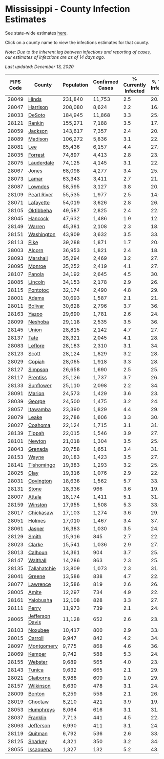 # Mississippi - County Infection Estimates

See state-wide estimates [here](/infections/us-ms).

Click on a county name to view the infections estimates for that county.

*Note: Due to the inherent lag between infections and reporting of cases, our estimates of infections are as of 14 days ago.*

*Last updated: December 13, 2020*

|   FIPS Code |                             County |   Population |   Confirmed Cases |   % Currently Infected |   % Total Infected |
|-------------|------------------------------------|--------------|-------------------|------------------------|--------------------|
|       28049 |                     [Hinds](hinds) |      231,840 |            11,753 |                    2.5 |               20.7 |
|       28047 |               [Harrison](harrison) |      208,080 |             8,624 |                    2.2 |               16.0 |
|       28033 |                   [DeSoto](desoto) |      184,945 |            11,868 |                    3.3 |               25.0 |
|       28121 |                   [Rankin](rankin) |      155,271 |             7,188 |                    3.5 |               17.8 |
|       28059 |                 [Jackson](jackson) |      143,617 |             7,357 |                    2.4 |               20.2 |
|       28089 |                 [Madison](madison) |      106,272 |             5,836 |                    3.1 |               22.3 |
|       28081 |                         [Lee](lee) |       85,436 |             6,157 |                    4.4 |               27.6 |
|       28035 |                 [Forrest](forrest) |       74,897 |             4,413 |                    2.8 |               23.9 |
|       28075 |           [Lauderdale](lauderdale) |       74,125 |             4,145 |                    3.1 |               22.8 |
|       28067 |                     [Jones](jones) |       68,098 |             4,277 |                    3.4 |               25.1 |
|       28073 |                     [Lamar](lamar) |       63,343 |             3,411 |                    2.7 |               21.2 |
|       28087 |                 [Lowndes](lowndes) |       58,595 |             3,127 |                    3.8 |               20.1 |
|       28109 |         [Pearl River](pearl-river) |       55,535 |             1,977 |                    2.5 |               14.0 |
|       28071 |             [Lafayette](lafayette) |       54,019 |             3,626 |                    2.8 |               26.3 |
|       28105 |             [Oktibbeha](oktibbeha) |       49,587 |             2,825 |                    2.4 |               22.9 |
|       28045 |                 [Hancock](hancock) |       47,632 |             1,486 |                    1.9 |               12.2 |
|       28149 |                   [Warren](warren) |       45,381 |             2,108 |                    2.3 |               18.9 |
|       28151 |           [Washington](washington) |       43,909 |             3,632 |                    3.5 |               33.7 |
|       28113 |                       [Pike](pike) |       39,288 |             1,871 |                    1.7 |               20.0 |
|       28003 |                   [Alcorn](alcorn) |       36,953 |             1,821 |                    2.4 |               18.1 |
|       28093 |               [Marshall](marshall) |       35,294 |             2,469 |                    3.2 |               27.7 |
|       28095 |                   [Monroe](monroe) |       35,252 |             2,419 |                    4.1 |               27.4 |
|       28107 |                   [Panola](panola) |       34,192 |             2,645 |                    4.5 |               30.7 |
|       28085 |                 [Lincoln](lincoln) |       34,153 |             2,178 |                    2.9 |               26.1 |
|       28115 |               [Pontotoc](pontotoc) |       32,174 |             2,490 |                    4.8 |               29.5 |
|       28001 |                     [Adams](adams) |       30,693 |             1,587 |                    2.1 |               21.4 |
|       28011 |                 [Bolivar](bolivar) |       30,628 |             2,796 |                    3.7 |               36.9 |
|       28163 |                     [Yazoo](yazoo) |       29,690 |             1,781 |                    2.6 |               24.8 |
|       28099 |                 [Neshoba](neshoba) |       29,118 |             2,535 |                    3.5 |               36.5 |
|       28145 |                     [Union](union) |       28,815 |             2,142 |                    4.7 |               27.9 |
|       28137 |                       [Tate](tate) |       28,321 |             2,045 |                    4.1 |               28.1 |
|       28083 |                 [Leflore](leflore) |       28,183 |             2,310 |                    3.1 |               34.3 |
|       28123 |                     [Scott](scott) |       28,124 |             1,829 |                    3.2 |               28.4 |
|       28029 |                   [Copiah](copiah) |       28,065 |             1,918 |                    3.3 |               28.3 |
|       28127 |                 [Simpson](simpson) |       26,658 |             1,690 |                    2.5 |               25.7 |
|       28117 |               [Prentiss](prentiss) |       25,126 |             1,737 |                    3.7 |               26.4 |
|       28133 |             [Sunflower](sunflower) |       25,110 |             2,098 |                    2.2 |               34.5 |
|       28091 |                   [Marion](marion) |       24,573 |             1,429 |                    3.6 |               23.4 |
|       28039 |                   [George](george) |       24,500 |             1,475 |                    3.2 |               24.2 |
|       28057 |               [Itawamba](itawamba) |       23,390 |             1,829 |                    4.4 |               29.9 |
|       28079 |                     [Leake](leake) |       22,786 |             1,606 |                    3.3 |               30.0 |
|       28027 |                 [Coahoma](coahoma) |       22,124 |             1,715 |                    3.1 |               31.9 |
|       28139 |                   [Tippah](tippah) |       22,015 |             1,546 |                    3.9 |               27.3 |
|       28101 |                   [Newton](newton) |       21,018 |             1,304 |                    3.5 |               25.0 |
|       28043 |                 [Grenada](grenada) |       20,758 |             1,651 |                    3.4 |               31.9 |
|       28153 |                     [Wayne](wayne) |       20,183 |             1,423 |                    3.5 |               27.8 |
|       28141 |           [Tishomingo](tishomingo) |       19,383 |             1,293 |                    3.2 |               25.6 |
|       28025 |                       [Clay](clay) |       19,316 |             1,076 |                    2.9 |               22.0 |
|       28031 |             [Covington](covington) |       18,636 |             1,562 |                    5.7 |               33.3 |
|       28131 |                     [Stone](stone) |       18,336 |               966 |                    3.6 |               19.5 |
|       28007 |                   [Attala](attala) |       18,174 |             1,411 |                    5.1 |               31.4 |
|       28159 |                 [Winston](winston) |       17,955 |             1,508 |                    5.3 |               33.0 |
|       28017 |             [Chickasaw](chickasaw) |       17,103 |             1,274 |                    3.6 |               29.9 |
|       28051 |                   [Holmes](holmes) |       17,010 |             1,467 |                    3.4 |               37.8 |
|       28061 |                   [Jasper](jasper) |       16,383 |             1,030 |                    3.5 |               24.9 |
|       28129 |                     [Smith](smith) |       15,916 |               845 |                    2.7 |               22.1 |
|       28023 |                   [Clarke](clarke) |       15,541 |             1,036 |                    2.9 |               27.2 |
|       28013 |                 [Calhoun](calhoun) |       14,361 |               904 |                    3.7 |               25.8 |
|       28147 |               [Walthall](walthall) |       14,286 |               863 |                    2.3 |               25.3 |
|       28135 |       [Tallahatchie](tallahatchie) |       13,809 |             1,073 |                    2.3 |               31.7 |
|       28041 |                   [Greene](greene) |       13,586 |               838 |                    4.7 |               22.3 |
|       28077 |               [Lawrence](lawrence) |       12,586 |               819 |                    2.6 |               26.7 |
|       28005 |                     [Amite](amite) |       12,297 |               734 |                    4.9 |               22.8 |
|       28161 |             [Yalobusha](yalobusha) |       12,108 |               828 |                    3.3 |               27.7 |
|       28111 |                     [Perry](perry) |       11,973 |               739 |                    2.1 |               24.6 |
|       28065 | [Jefferson Davis](jefferson-davis) |       11,128 |               652 |                    2.6 |               23.5 |
|       28103 |                 [Noxubee](noxubee) |       10,417 |               800 |                    2.9 |               33.0 |
|       28015 |                 [Carroll](carroll) |        9,947 |               842 |                    4.2 |               34.6 |
|       28097 |           [Montgomery](montgomery) |        9,775 |               868 |                    4.6 |               36.6 |
|       28069 |                   [Kemper](kemper) |        9,742 |               588 |                    5.3 |               24.5 |
|       28155 |                 [Webster](webster) |        9,689 |               565 |                    4.0 |               23.0 |
|       28143 |                   [Tunica](tunica) |        9,632 |               665 |                    2.1 |               29.9 |
|       28021 |             [Claiborne](claiborne) |        8,988 |               609 |                    1.0 |               29.3 |
|       28157 |             [Wilkinson](wilkinson) |        8,630 |               478 |                    3.1 |               24.4 |
|       28009 |                   [Benton](benton) |        8,259 |               558 |                    2.1 |               26.6 |
|       28019 |                 [Choctaw](choctaw) |        8,210 |               421 |                    3.9 |               19.8 |
|       28053 |             [Humphreys](humphreys) |        8,064 |               616 |                    3.1 |               31.5 |
|       28037 |               [Franklin](franklin) |        7,713 |               441 |                    4.5 |               22.4 |
|       28063 |             [Jefferson](jefferson) |        6,990 |               411 |                    3.1 |               24.5 |
|       28119 |                 [Quitman](quitman) |        6,792 |               536 |                    2.6 |               33.0 |
|       28125 |                 [Sharkey](sharkey) |        4,321 |               350 |                    3.2 |               34.6 |
|       28055 |             [Issaquena](issaquena) |        1,327 |               132 |                    5.2 |               43.3 |
